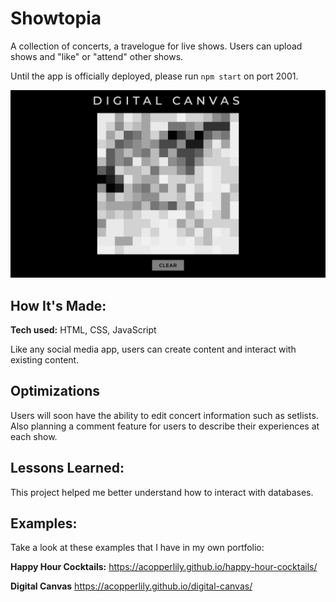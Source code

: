 # Showtopia
A collection of concerts, a travelogue for live shows. Users can upload shows and "like" or "attend" other shows.

Until the app is officially deployed, please run ```npm start``` on port 2001.

![alt text](https://github.com/acopperlily/digital-canvas/blob/main/preview.png?raw=true)

## How It's Made:

**Tech used:** HTML, CSS, JavaScript

Like any social media app, users can create content and interact with existing content.

## Optimizations

Users will soon have the ability to edit concert information such as setlists. Also planning a comment feature for users to describe their experiences at each show.

## Lessons Learned:

This project helped me better understand how to interact with databases.

## Examples:
Take a look at these examples that I have in my own portfolio:

**Happy Hour Cocktails:** https://acopperlily.github.io/happy-hour-cocktails/

**Digital Canvas** https://acopperlily.github.io/digital-canvas/
